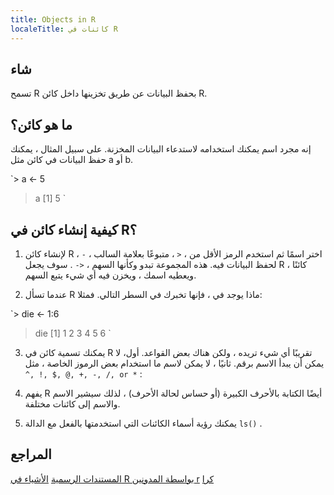 ```yaml
---
title: Objects in R
localeTitle: كائنات في R
---
```

## شاء

تسمح R بحفظ البيانات عن طريق تخزينها داخل كائن R.

## ما هو كائن؟

إنه مجرد اسم يمكنك استخدامه لاستدعاء البيانات المخزنة. على سبيل المثال ، يمكنك حفظ البيانات في كائن مثل a أو b.

 `> a <- 5 
 > a 
 [1] 5 
` 

## كيفية إنشاء كائن في R؟

1.  لإنشاء كائن R ، اختر اسمًا ثم استخدم الرمز الأقل من ، `<` ، متبوعًا بعلامة السالب ، `-` لحفظ البيانات فيه. هذه المجموعة تبدو وكأنها السهم ، `<-` . سوف يجعل R كائنًا ، ويعطيه اسمك ، ويخزن فيه أي شيء يتبع السهم.
    
2.  عندما تسأل R ماذا يوجد في ، فإنها تخبرك في السطر التالي. فمثلا:
    

 `> die <- 1:6 
 > die 
 [1] 1 2 3 4 5 6 
` 

3.  يمكنك تسمية كائن في R تقريبًا أي شيء تريده ، ولكن هناك بعض القواعد. أول، لا يمكن أن يبدأ الاسم برقم. ثانيًا ، لا يمكن لاسم ما استخدام بعض الرموز الخاصة ، مثل `^, !, $, @, +, -, /, or *` :
    
4.  يفهم R أيضًا الكتابة بالأحرف الكبيرة (أو حساس لحالة الأحرف) ، لذلك سيشير الاسم والاسم إلى كائنات مختلفة.
    
5.  يمكنك رؤية أسماء الكائنات التي استخدمتها بالفعل مع الدالة `ls()` .
    

## المراجع

[المستندات الرسمية](https://cran.r-project.org/manuals.html) [الأشياء في R بواسطة المدونين r](https://www.r-bloggers.com/classes-and-objects-in-r/) [كرا](https://cran.r-project.org/doc/manuals/r-release/R-lang.html)
